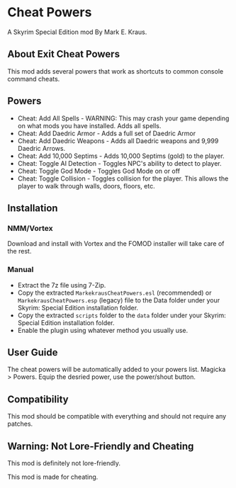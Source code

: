 # Cheat Powers

A Skyrim Special Edition mod By Mark E. Kraus.

## About Exit Cheat Powers

This mod adds several powers that work as shortcuts to common console command cheats.

## Powers

* Cheat: Add All Spells - WARNING: This may crash your game depending on what mods you have installed. Adds all spells.
* Cheat: Add Daedric Armor - Adds a full set of Daedric Armor
* Cheat: Add Daedric Weapons - Adds all Daedric weapons and 9,999 Daedric Arrows.
* Cheat: Add 10,000 Septims - Adds 10,000 Septims (gold) to the player.
* Cheat: Toggle AI Detection - Toggles NPC's ability to detect to player.
* Cheat: Toggle God Mode - Toggles God Mode on or off
* Cheat: Toggle Collision - Toggles collision for the player. This allows the player to walk through walls, doors, floors, etc.

## Installation

### NMM/Vortex

Download and install with Vortex and the FOMOD installer will take care of the rest.

### Manual

* Extract the 7z file using 7-Zip.
* Copy the extracted `MarkekrausCheatPowers.esl` (recommended) or `MarkekrausCheatPowers.esp` (legacy) file to the Data folder under your Skyrim: Special Edition installation folder.
* Copy the extracted `scripts` folder to the `data` folder under your Skyrim: Special Edition installation folder.
* Enable the plugin using whatever method you usually use.

## User Guide

The cheat powers will be automatically added to your powers list. Magicka > Powers. Equip the desried power, use the power/shout button.

## Compatibility

This mod should be compatible with everything and should not require any patches.

## Warning: Not Lore-Friendly and Cheating

This mod is definitely not lore-friendly.

This mod is made for cheating.
